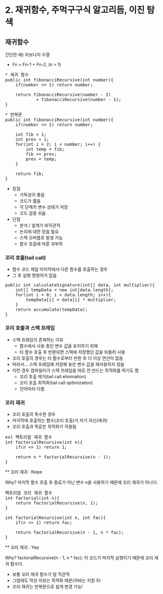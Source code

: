 # 2. 재귀함수, 주먹구구식 알고리듬, 이진 탐색

## 재귀함수
간단한 예) 피보나치 수열
- Fn = Fn-1 + Fn-2, (n > 1)

<pre>
* 재귀 함수
public int fibonacciRecursive(int number){
    if(number <= 1) return number;

    return fibonacciRecursive(number - 2)
            + fibonacciRecursive(number - 1);
}
</pre>

<pre>
* 반복문
public int fibonacciRecursive(int number){
    if(number <= 1) return number;

    int fib = 1;
    int prev = 1;
    for(int i = 2; i < number; i++) {
        int temp = fib;
        fib += prev;
        prev = temp;
    }

    return fib;
}
</pre>

- 장점
    - 가독성이 좋음
    - 코드가 짧음
    - 각 단계의 변수 상태가 저장
    - 코드 검증 쉬움
- 단점
    - 분석 / 설계가 비직관적
    - 논리에 대한 믿음 필요
    - 스택 오버플로 발생 가능
    - 함수 호출에 따른 과부하
    
### 꼬리 호출(tail call)
- 함수 코드 제일 마지막에서 다른 함수를 호출하는 경우
- 그 후 실행 명령어가 없음

<pre>
public int calculateSignature(int[] data, int multiplier){
    int[] tempData = new int[data.length];
    for(int i = 0; i < data.length; i++){
        tempData[i] = data[i] * multiplier;
    }
    return accumulate(tempData);
}
</pre>

### 꼬리 호출과 스택 프레임
- 스택 프레임이 존재하는 이유
    - 함수에서 사용 중인 변수 값을 유지하기 위해
    - 타 함수 호출 후 반환되면 스택에 저장했던 값을 되돌려 사용
- 꼬리 호출의 경우는 타 함수로부터 반환 후 더 이상 연산이 없음
- 따라서... 스택 프레임에 저장해 놓은 변수 값을 재사용하지 않음
- 이런 경우 컴파일러가 스택 프레임을 따로 안 만드는 최적화를 하기도 함
    - 꼬리 호출 제거(tail call elimination)
    - 꼬리 호출 최적화(tail call optimization)
    - 언어따라 다름

### 꼬리 재귀
- 꼬리 호출의 특수한 경우
- 마지막에 호출하는 함수(꼬리 호출)가 자기 자신(재귀)
- 꼬리 호출과 똑같은 최적화가 적용됨

<pre>
ex) 팩토리얼 재귀 함수
int factorialRecursive(int n){
    if(n <= 1) return 1;

    return n * factorialRecursive(n - 1);
}
</pre>
** 꼬리 재귀 : Nope

Why? 마지막 함수 호출 후 종료가 아닌 변수 n을 사용하기 때문에 꼬리 재귀가 아니다.

<pre>
팩토리얼 꼬리 재귀 함수
int factorial(int n){
    return factorialRecursive(n, 1);
}

int factorialRecursive(int n, int fac){
    if(n <= 1) return fac;

    return factorialRecursive(n - 1, n * fac);
}
</pre>
** 꼬리 재귀 : Yep

Why? factorialRecursive(n - 1, n * fac); 이 코드가 마지막 실행이기 때문에 꼬리 재귀 함수다.

- 보통 꼬리 재귀 함수가 덜 직관적
- 그럼에도 작성 이유는 최적화 때문(자바는 지원 X)
- 꼬리 재귀는 반복문으로 쉽게 변경 가능!